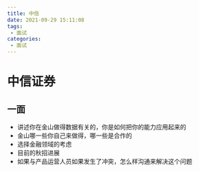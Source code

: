 ```yaml
---
title: 中信
date: 2021-09-29 15:11:08
tags:
 - 面试
categories:
 - 面试
---
```


# 中信证券

## 一面

- 讲述你在金山做得数据有关的，你是如何把你的能力应用起来的
- 金山哪一些你自己来做得，哪一些是合作的
- 选择金融领域的考虑
- 目前的秋招进展
- 如果与产品运营人员如果发生了冲突，怎么样沟通来解决这个问题

